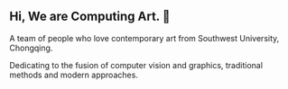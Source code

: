 ## Hi, We are Computing Art. 🙋

A team of people who love contemporary art from Southwest University, Chongqing.

Dedicating to the fusion of computer vision and graphics, traditional methods and modern approaches.

